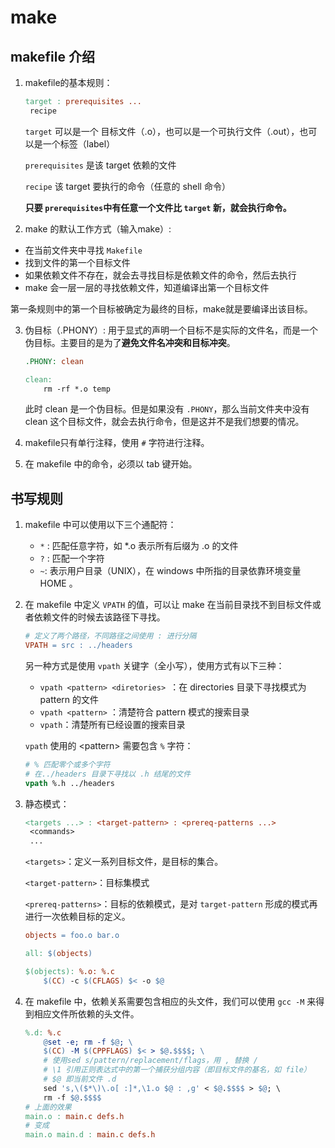 # make

## makefile 介绍

1. makefile的基本规则：
   ```makefile
   target : prerequisites ...
   	recipe
   ```

   `target` 可以是一个 目标文件（.o），也可以是一个可执行文件（.out），也可以是一个标签（label）

   `prerequisites` 是该 target 依赖的文件

   `recipe` 该 target 要执行的命令（任意的 shell 命令）

   **只要 `prerequisites`中有任意一个文件比 `target` 新，就会执行命令。** 

2.  make 的默认工作方式（输入make）:

   * 在当前文件夹中寻找 `Makefile`
   * 找到文件的第一个目标文件
   * 如果依赖文件不存在，就会去寻找目标是依赖文件的命令，然后去执行
   * make 会一层一层的寻找依赖文件，知道编译出第一个目标文件

   第一条规则中的第一个目标被确定为最终的目标，make就是要编译出该目标。

3. 伪目标（.PHONY）:
   用于显式的声明一个目标不是实际的文件名，而是一个伪目标。主要目的是为了**避免文件名冲突和目标冲突**。

   ```makefile
   .PHONY: clean
   
   clean:
       rm -rf *.o temp
   
   ```

   此时 clean 是一个伪目标。但是如果没有 `.PHONY`，那么当前文件夹中没有 clean 这个目标文件，就会去执行命令，但是这并不是我们想要的情况。

4. makefile只有单行注释，使用 `#` 字符进行注释。

5. 在 makefile 中的命令，必须以 tab 键开始。

## 书写规则

1. makefile 中可以使用以下三个通配符：

   * `*` : 匹配任意字符，如 *.o 表示所有后缀为 .o 的文件
   * `?` : 匹配一个字符
   * `~`: 表示用户目录（UNIX），在 windows 中所指的目录依靠环境变量 HOME 。

2. 在 makefile 中定义 `VPATH` 的值，可以让 make 在当前目录找不到目标文件或者依赖文件的时候去该路径下寻找。
   ```makefile
   # 定义了两个路径，不同路径之间使用 : 进行分隔
   VPATH = src : ../headers
   ```

   另一种方式是使用 `vpath` 关键字（全小写），使用方式有以下三种：

   * `vpath <pattern> <diretories> `：在 directories 目录下寻找模式为 pattern 的文件
   * `vpath <pattern>` ：清楚符合 pattern 模式的搜索目录
   * `vpath`：清楚所有已经设置的搜索目录

   `vpath` 使用的 \<pattern> 需要包含 `%` 字符：

   ```makefile
   # % 匹配零个或多个字符
   # 在../headers 目录下寻找以 .h 结尾的文件
   vpath %.h ../headers
   ```

3. 静态模式：
   ```makefile
   <targets ...> : <target-pattern> : <prereq-patterns ...>
   	<commands>
   	...
   ```

   `<targets>`：定义一系列目标文件，是目标的集合。

   `<target-pattern>`：目标集模式

   `<prereq-patterns>`：目标的依赖模式，是对 `target-pattern` 形成的模式再进行一次依赖目标的定义。

   ```makefile
   objects = foo.o bar.o
   
   all: $(objects)
   
   $(objects): %.o: %.c
       $(CC) -c $(CFLAGS) $< -o $@
   ```

4. 在 makefile 中，依赖关系需要包含相应的头文件，我们可以使用 `gcc -M` 来得到相应文件所依赖的头文件。
   ```makefile
   %.d: %.c
       @set -e; rm -f $@; \
       $(CC) -M $(CPPFLAGS) $< > $@.$$$$; \
       # 使用sed s/pattern/replacement/flags，用 , 替换 /
       # \1 引用正则表达式中的第一个捕获分组内容（即目标文件的基名，如 file）
       # $@ 即当前文件 .d
       sed 's,\($*\)\.o[ :]*,\1.o $@ : ,g' < $@.$$$$ > $@; \
       rm -f $@.$$$$
   # 上面的效果
   main.o : main.c defs.h
   # 变成
   main.o main.d : main.c defs.h
   ```

   

